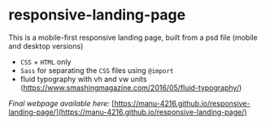 # responsive-landing-page
This is a mobile-first responsive landing page, built from a psd file (mobile and desktop versions)

* `CSS` + `HTML` only
* `Sass` for separating the `CSS` files using `@import`
* fluid typography with vh and vw units (https://www.smashingmagazine.com/2016/05/fluid-typography/)


*Final webpage available here:*
[https://manu-4216.github.io/responsive-landing-page/](https://manu-4216.github.io/responsive-landing-page/)
